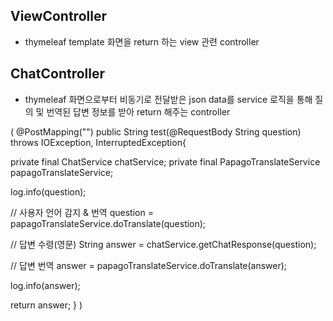 ## ViewController
- thymeleaf template 화면을 return 하는 view 관련 controller

## ChatController
- thymeleaf 화면으로부터 비동기로 전달받은 json data를 service 로직을 통해 질의 및 번역된 답변 정보를 받아 return 해주는 controller

(
@PostMapping("")
public String test(@RequestBody String question) throws IOException, InterruptedException{

private final ChatService chatService;
    private final PapagoTranslateService papagoTranslateService;

log.info(question);

// 사용자 언어 감지 & 번역
question = papagoTranslateService.doTranslate(question);

// 답변 수령(영문)
String answer = chatService.getChatResponse(question);

// 답변 번역
answer = papagoTranslateService.doTranslate(answer);

log.info(answer);

return answer;
}
)
